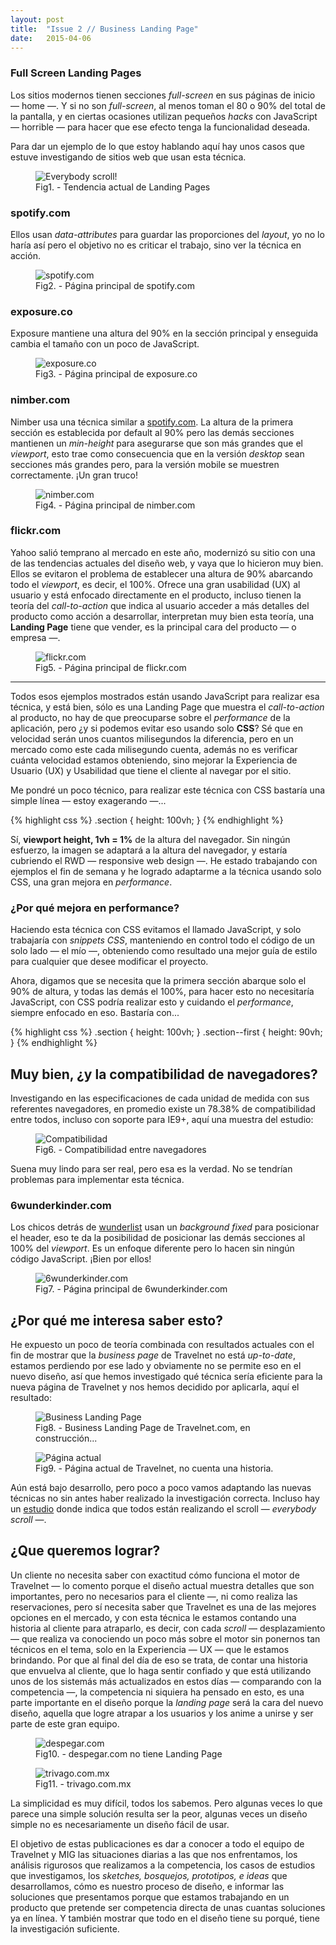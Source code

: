 ```yaml
---
layout: post
title:  "Issue 2 // Business Landing Page"
date:   2015-04-06
---
```


### Full Screen Landing Pages

Los sitios modernos tienen secciones <em>full-screen</em> en sus páginas de inicio — home —. Y si no son <em>full-screen</em>, al menos toman el 80 o 90% del total de la pantalla, y en ciertas ocasiones utilizan pequeños <em>hacks</em> con JavaScript — horrible — para hacer que ese efecto tenga la funcionalidad deseada.

Para dar un ejemplo de lo que estoy hablando aquí hay unos casos que estuve investigando de sitios web que usan esta técnica.

<figure>
	<img src="{{ site.url }}/assets/img/everybodyscroll.gif" alt="Everybody scroll!"> 
	<figcaption>Fig1. - Tendencia actual de Landing Pages</figcaption>
</figure>

### spotify.com
Ellos usan <em>data-attributes</em> para guardar las proporciones del <em>layout</em>, yo no lo haría así pero el objetivo no es criticar el trabajo, sino ver la técnica en acción.

<figure>
	<img src="{{ site.url }}/assets/img/spotify.png" alt="spotify.com"> 
	<figcaption>Fig2. - Página principal de spotify.com</figcaption>
</figure>

### exposure.co
Exposure mantiene una altura del 90% en la sección principal y enseguida cambia el tamaño con un poco de JavaScript.

<figure>
	<img src="{{ site.url }}/assets/img/exposure.png" alt="exposure.co"> 
	<figcaption>Fig3. - Página principal de exposure.co</figcaption>
</figure>

### nimber.com
Nimber usa una técnica similar a <a href="https://www.spotify.com">spotify.com</a>. La altura de la primera sección es establecida por default al 90% pero las demás secciones mantienen un <em>min-height</em> para asegurarse que son más grandes que el <em>viewport</em>, esto trae como consecuencia que en la versión <em>desktop</em> sean secciones más grandes pero, para la versión mobile se muestren correctamente. ¡Un gran truco!

<figure>
	<img src="{{ site.url }}/assets/img/nimber.png" alt="nimber.com"> 
	<figcaption>Fig4. - Página principal de nimber.com</figcaption>
</figure>


### flickr.com
Yahoo salió temprano al mercado en este año, modernizó su sitio con una de las tendencias actuales del diseño web, y vaya que lo hicieron muy bien. Ellos se evitaron el problema de establecer una altura de 90% abarcando todo el <em>viewport</em>, es decir, el 100%. Ofrece una gran usabilidad (UX) al usuario y está enfocado directamente en el producto, incluso tienen la teoría del <em>call-to-action</em> que indica al usuario acceder a más detalles del producto como acción a desarrollar, interpretan muy bien esta teoría, una <strong>Landing Page</strong> tiene que vender, es la principal cara del producto — o empresa —.

<figure>
	<img src="{{ site.url }}/assets/img/flickr.png" alt="flickr.com"> 
	<figcaption>Fig5. - Página principal de flickr.com</figcaption>
</figure>

<hr>
Todos esos ejemplos mostrados están usando JavaScript para realizar esa técnica, y está bien, sólo es una Landing Page que muestra el <em>call-to-action</em> al producto, no hay de que preocuparse sobre el <em>performance</em> de la aplicación, pero ¿y si podemos evitar eso usando solo <strong>CSS</strong>? Sé que en velocidad serán unos cuantos milisegundos la diferencia, pero en un mercado como este cada milisegundo cuenta, además no es verificar cuánta velocidad estamos obteniendo, sino mejorar la Experiencia de Usuario (UX) y Usabilidad que tiene el cliente al navegar por el sitio.

Me pondré un poco técnico, para realizar este técnica con CSS bastaría una simple línea — estoy exagerando —...

{% highlight css %}
.section { height: 100vh; }
{% endhighlight %}

Sí, <strong>viewport height, 1vh = 1%</strong> de la altura del navegador. Sin ningún esfuerzo, la imagen se adaptará a la altura del navegador, y estaría cubriendo el RWD — responsive web design —. He estado trabajando con ejemplos el fin de semana y he logrado adaptarme a la técnica usando solo CSS, una gran mejora en <em>performance</em>.

### ¿Por qué mejora en performance?
Haciendo esta técnica con CSS evitamos el llamado JavaScript, y solo trabajaría con <em>snippets CSS</em>, manteniendo en control todo el código de un solo lado — el mío —, obteniendo como resultado una mejor guía de estilo para cualquier que desee modificar el proyecto.

Ahora, digamos que se necesita que la primera sección abarque solo el 90% de altura, y todas las demás el 100%, para hacer esto no necesitaría JavaScript, con CSS podría realizar esto y cuidando el <em>performance</em>, siempre enfocado en eso. Bastaría con...

{% highlight css %}
.section { height: 100vh; }
.section--first { height: 90vh; }
{% endhighlight %}

## Muy bien, ¿y la compatibilidad de navegadores?
Investigando en las especificaciones de cada unidad de medida con sus referentes navegadores, en promedio existe un 78.38% de compatibilidad entre todos, incluso con soporte para IE9+, aquí una muestra del estudio:

<figure>
	<img src="{{ site.url }}/assets/img/crossbrowser.png" alt="Compatibilidad"> 
	<figcaption>Fig6. - Compatibilidad entre navegadores</figcaption>
</figure>

Suena muy lindo para ser real, pero esa es la verdad. No se tendrían problemas para implementar esta técnica.

### 6wunderkinder.com
Los chicos detrás de <a href="https://www.wunderlist.com/es/">wunderlist</a> usan un <em>background fixed</em> para posicionar el header, eso te da la posibilidad de posicionar las demás secciones al 100% del <em>viewport</em>. Es un enfoque diferente pero lo hacen sin ningún código JavaScript. ¡Bien por ellos!

<figure>
	<img src="{{ site.url }}/assets/img/6wunderkinder.png" alt="6wunderkinder.com"> 
	<figcaption>Fig7. - Página principal de 6wunderkinder.com</figcaption>
</figure>

## ¿Por qué me interesa saber esto?
He expuesto un poco de teoría combinada con resultados actuales con el fin de mostrar que la <em>business page</em> de Travelnet no está <em>up-to-date</em>, estamos perdiendo por ese lado y obviamente no se permite eso en el nuevo diseño, así que hemos investigado qué técnica sería eficiente para la nueva página de Travelnet y nos hemos decidido por aplicarla, aquí el resultado:

<figure>
	<img src="{{ site.url }}/assets/img/businesslanding.jpg" alt="Business Landing Page"> 
	<figcaption>Fig8. - Business Landing Page de Travelnet.com, en construcción...</figcaption>
</figure>

<figure>
	<img src="{{ site.url }}/assets/img/old_business.png" alt="Página actual"> 
	<figcaption>Fig9. - Página actual de Travelnet, no cuenta una historia.</figcaption>
</figure>

Aún está bajo desarrollo, pero poco a poco vamos adaptando las nuevas técnicas no sin antes haber realizado la investigación correcta.
Incluso hay un <a href="http://www.hugeinc.com/ideas/perspective/everybody-scrolls">estudio</a> donde indica que todos están realizando el scroll — <em>everybody scroll</em> —.

## ¿Que queremos lograr?
Un cliente no necesita saber con exactitud cómo funciona el motor de Travelnet — lo comento porque el diseño actual muestra detalles que son importantes, pero no necesarios para el cliente —, ni como realiza las reservaciones, pero sí necesita saber que Travelnet es una de las mejores opciones en el mercado, y con esta técnica le estamos contando una historia al cliente para atraparlo, es decir, con cada <em>scroll</em> — desplazamiento — que realiza va conociendo un poco más sobre el motor sin ponernos tan técnicos en el tema, solo en la Experiencia — UX — que le estamos brindando. Por que al final del día de eso se trata, de contar una historia que envuelva al cliente, que lo haga sentir confiado y que está utilizando unos de los sistemás más actualizados en estos días — comparando con la competencia —, la competencia ni siquiera ha pensado en esto, es una parte importante en el diseño porque la <em>landing page</em> será la cara del nuevo diseño, aquella que logre atrapar a los usuarios y los anime a unirse y ser parte de este gran equipo.

<figure>
	<img src="{{ site.url }}/assets/img/despegar.png" alt="despegar.com"> 
	<figcaption>Fig10. - despegar.com no tiene Landing Page</figcaption>
</figure>

<figure>
	<img src="{{ site.url }}/assets/img/trivago.png" alt="trivago.com.mx"> 
	<figcaption>Fig11. - trivago.com.mx</figcaption>
</figure>

La simplicidad es muy difícil, todos los sabemos. Pero algunas veces lo que parece una simple solución resulta ser la peor, algunas veces un diseño simple no es necesariamente un diseño fácil de usar.

El objetivo de estas publicaciones es dar a conocer a todo el equipo de Travelnet y MIG las situaciones diarias a las que nos enfrentamos, los análisis rigurosos que realizamos a la competencia, los casos de estudios que investigamos, los <em>sketches, bosquejos, prototipos, e ideas</em> que desarrollamos, cómo es nuestro proceso de diseño, e informar las soluciones que presentamos porque que estamos trabajando en un producto que pretende ser competencia directa de unas cuantas soluciones ya en línea. Y también mostrar que todo en el diseño tiene su porqué, tiene la investigación suficiente.